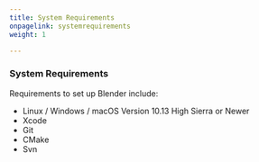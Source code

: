 ```yaml
---
title: System Requirements
onpagelink: systemrequirements
weight: 1

---
```


### **System Requirements**

Requirements to set up Blender include:

*   Linux / Windows / macOS Version 10.13 High Sierra or Newer
*   Xcode
*   Git
*   CMake
*   Svn

